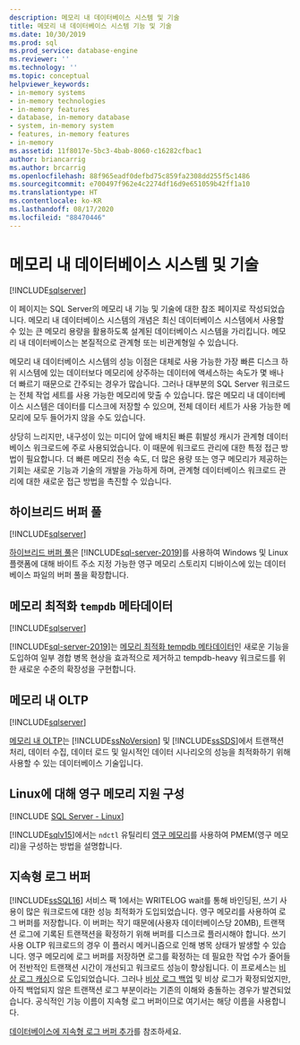 ```yaml
---
description: 메모리 내 데이터베이스 시스템 및 기술
title: 메모리 내 데이터베이스 시스템 기능 및 기술
ms.date: 10/30/2019
ms.prod: sql
ms.prod_service: database-engine
ms.reviewer: ''
ms.technology: ''
ms.topic: conceptual
helpviewer_keywords:
- in-memory systems
- in-memory technologies
- in-memory features
- database, in-memory database
- system, in-memory system
- features, in-memory features
- in-memory
ms.assetid: 11f8017e-5bc3-4bab-8060-c16282cfbac1
author: briancarrig
ms.author: brcarrig
ms.openlocfilehash: 88f965eadf0defbd75c859fa2308dd255f5c1486
ms.sourcegitcommit: e700497f962e4c2274df16d9e651059b42ff1a10
ms.translationtype: HT
ms.contentlocale: ko-KR
ms.lasthandoff: 08/17/2020
ms.locfileid: "88470446"
---
```

# <a name="in-memory-database-systems-and-technologies"></a>메모리 내 데이터베이스 시스템 및 기술

[!INCLUDE[sqlserver](../includes/applies-to-version/sqlserver.md)]

이 페이지는 SQL Server의 메모리 내 기능 및 기술에 대한 참조 페이지로 작성되었습니다. 메모리 내 데이터베이스 시스템의 개념은 최신 데이터베이스 시스템에서 사용할 수 있는 큰 메모리 용량을 활용하도록 설계된 데이터베이스 시스템을 가리킵니다. 메모리 내 데이터베이스는 본질적으로 관계형 또는 비관계형일 수 있습니다.

메모리 내 데이터베이스 시스템의 성능 이점은 대체로 사용 가능한 가장 빠른 디스크 하위 시스템에 있는 데이터보다 메모리에 상주하는 데이터에 액세스하는 속도가 몇 배나 더 빠르기 때문으로 간주되는 경우가 많습니다. 그러나 대부분의 SQL Server 워크로드는 전체 작업 세트를 사용 가능한 메모리에 맞출 수 있습니다. 많은 메모리 내 데이터베이스 시스템은 데이터를 디스크에 저장할 수 있으며, 전체 데이터 세트가 사용 가능한 메모리에 모두 들어가지 않을 수도 있습니다.

상당히 느리지만, 내구성이 있는 미디어 앞에 배치된 빠른 휘발성 캐시가 관계형 데이터베이스 워크로드에 주로 사용되었습니다. 이 때문에 워크로드 관리에 대한 특정 접근 방법이 필요합니다. 더 빠른 메모리 전송 속도, 더 많은 용량 또는 영구 메모리가 제공하는 기회는 새로운 기능과 기술의 개발을 가능하게 하며, 관계형 데이터베이스 워크로드 관리에 대한 새로운 접근 방법을 촉진할 수 있습니다.

## <a name="hybrid-buffer-pool"></a>하이브리드 버퍼 풀

[!INCLUDE[sqlserver](../includes/applies-to-version/sqlserver.md)]

[하이브리드 버퍼 풀](../database-engine/configure-windows/hybrid-buffer-pool.md)은 [!INCLUDE[sql-server-2019](../includes/sssqlv15-md.md)]를 사용하여 Windows 및 Linux 플랫폼에 대해 바이트 주소 지정 가능한 영구 메모리 스토리지 디바이스에 있는 데이터베이스 파일의 버퍼 풀을 확장합니다.

## <a name="memory-optimized-tempdb-metadata"></a>메모리 최적화 `tempdb` 메타데이터

[!INCLUDE[sqlserver](../includes/applies-to-version/sqlserver.md)]

[!INCLUDE[sql-server-2019](../includes/sssqlv15-md.md)]는 [메모리 최적화 tempdb 메타데이터](./databases/tempdb-database.md#memory-optimized-tempdb-metadata)인 새로운 기능을 도입하여 일부 경합 병목 현상을 효과적으로 제거하고 tempdb-heavy 워크로드를 위한 새로운 수준의 확장성을 구현합니다.

## <a name="in-memory-oltp"></a>메모리 내 OLTP

[!INCLUDE[sqlserver](../includes/applies-to-version/sqlserver.md)]

[메모리 내 OLTP](./in-memory-oltp/in-memory-oltp-in-memory-optimization.md)는 [!INCLUDE[ssNoVersion](../includes/ssnoversion-md.md)] 및 [!INCLUDE[ssSDS](../includes/sssds-md.md)]에서 트랜잭션 처리, 데이터 수집, 데이터 로드 및 일시적인 데이터 시나리오의 성능을 최적화하기 위해 사용할 수 있는 데이터베이스 기술입니다.

## <a name="configuring-persistent-memory-support-for-linux"></a>Linux에 대해 영구 메모리 지원 구성

[!INCLUDE [SQL Server - Linux](../includes/applies-to-version/sql-linux.md)]

[!INCLUDE[sqlv15](../includes/sssqlv15-md.md)]에서는 `ndctl` 유틸리티 [영구 메모리](../linux/sql-server-linux-configure-pmem.md)를 사용하여 PMEM(영구 메모리)을 구성하는 방법을 설명합니다.

## <a name="persisted-log-buffer"></a>지속형 로그 버퍼

[!INCLUDE[ssSQL16](../includes/sssql16-md.md)] 서비스 팩 1에서는 WRITELOG wait를 통해 바인딩된, 쓰기 사용이 많은 워크로드에 대한 성능 최적화가 도입되었습니다. 영구 메모리를 사용하여 로그 버퍼를 저장합니다. 이 버퍼는 작기 때문에(사용자 데이터베이스당 20MB), 트랜잭션 로그에 기록된 트랜잭션을 확정하기 위해 버퍼를 디스크로 플러시해야 합니다. 쓰기 사용 OLTP 워크로드의 경우 이 플러시 메커니즘으로 인해 병목 상태가 발생할 수 있습니다. 영구 메모리에 로그 버퍼를 저장하면 로그를 확정하는 데 필요한 작업 수가 줄어들어 전반적인 트랜잭션 시간이 개선되고 워크로드 성능이 향상됩니다. 이 프로세스는 [비상 로그 캐싱]( https://blogs.msdn.microsoft.com/bobsql/2016/11/08/how-it-works-it-just-runs-faster-non-volatile-memory-sql-server-tail-of-log-caching-on-nvdimm/)으로 도입되었습니다. 그러나 [비상 로그 백업](./backup-restore/tail-log-backups-sql-server.md) 및 비상 로그가 확정되었지만, 아직 백업되지 않은 트랜잭션 로그 부분이라는 기존의 이해와 충돌하는 경우가 발견되었습니다. 공식적인 기능 이름이 지속형 로그 버퍼이므로 여기서는 해당 이름을 사용합니다.

[데이터베이스에 지속형 로그 버퍼 추가](./databases/add-persisted-log-buffer.md)를 참조하세요.
